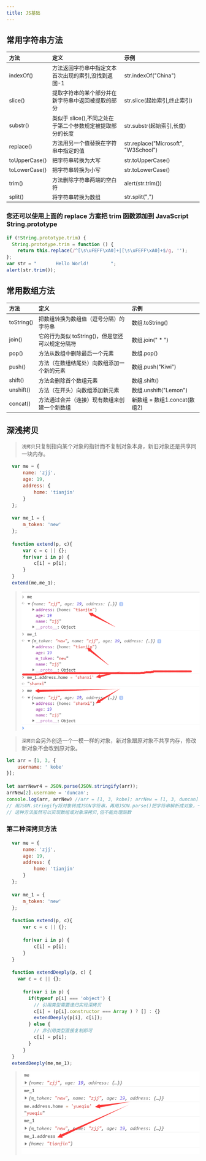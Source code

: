```yaml
---
title: JS基础
---
```


## 常用字符串方法
| 方法 | 定义 | 示例 |
| :----| :---- | :---- |
| indexOf() | 方法返回字符串中指定文本首次出现的索引,没找到返回-1 | str.indexOf("China") |
| slice() | 提取字符串的某个部分并在新字符串中返回被提取的部分 | str.slice(起始索引,终止索引) |
| substr() | 类似于 slice(),不同之处在于第二个参数规定被提取部分的长度 | str.substr(起始索引,长度) |
| replace() | 方法用另一个值替换在字符串中指定的值 | str.replace("Microsoft", "W3School") |
| toUpperCase() | 把字符串转换为大写 | str.toUpperCase() |
| toLowerCase() |  把字符串转换为小写 | str.toLowerCase() |
| trim() | 方法删除字符串两端的空白符 | alert(str.trim()) |
| split() | 将字符串转换为数组 | str.split(",") |

### 您还可以使用上面的 replace 方案把 trim 函数添加到 JavaScript String.prototype
```js
if (!String.prototype.trim) {
  String.prototype.trim = function () {
    return this.replace(/^[\s\uFEFF\xA0]+|[\s\uFEFF\xA0]+$/g, '');
};
var str = "       Hello World!        ";
alert(str.trim());
```


## 常用数组方法
| 方法 | 定义 | 示例 |
| :----| :---- | :---- |
| toString() | 把数组转换为数组值（逗号分隔）的字符串 | 数组.toString() |
| join() | 它的行为类似 toString()，但是您还可以规定分隔符 | 数组.join(" * ") |
| pop() | 方法从数组中删除最后一个元素 | 数组.pop() |
| push() | 方法（在数组结尾处）向数组添加一个新的元素 | 数组.push("Kiwi") |
| shift() | 方法会删除首个数组元素 | 数组.shift() |
| unshift() | 方法（在开头）向数组添加新元素 | 数组.unshift("Lemon") |
| concat() | 方法通过合并（连接）现有数组来创建一个新数组 | 新数组 = 数组1.concat(数组2) |


<!-- ## 常用对象方法
| 方法 | 定义 | 示例 |
| :----| :---- | :---- |
| 单元格 | 单元格 | 单元格 |
| 单元格 | 单元格 | 单元格 | -->

## 深浅拷贝
>`浅拷贝`只复制指向某个对象的指针而不复制对象本身，新旧对象还是共享同一块内存。
```js
  var me = {
      name: 'zjj',
      age: 19,
      address: {
          home: 'tianjin'
      }
  };
  
  var me_1 = {
      m_token: 'new'
  };
  
  function extend(p, c){
      var c = c || {};
      for(var i in p) {
          c[i] = p[i];
      }
  }
  extend(me,me_1);
  ```
><img src="../../../docs/.vuepress/public/assets/img/面试/浅拷贝.png" alt="">


>`深拷贝`会另外创造一个一模一样的对象，新对象跟原对象不共享内存，修改新对象不会改到原对象。
```js
let arr = [1, 3, {
    username: ' kobe'
}];

let aarrNewr4 = JSON.parse(JSON.stringify(arr));
arrNew[2].username = 'duncan';
console.log(arr, arrNew) //arr = [1, 3, kobe]; arrNew = [1, 3, duncan]
// 用JSON.stringify将对象转成JSON字符串，再用JSON.parse()把字符串解析成对象，一去一来，新的对象产生了，而且对象会开辟新的栈，实现深拷贝
// 这种方法虽然可以实现数组或对象深拷贝,但不能处理函数
```

### 第二种深拷贝方法
```js
  var me = {
      name: 'zjj',
      age: 19,
      address: {
          home: 'tianjin'
      }
  };
  
  var me_1 = {
      m_token: 'new'
  };
  
  function extend(p, c){
      var c = c || {};
      
      for(var i in p) {
          c[i] = p[i];
      }
  }

  function extendDeeply(p, c) {
    var c = c || {};
      
      for(var i in p) {
        if(typeof p[i] === 'object') {
          // 引用类型需要递归实现深拷贝
          c[i] = (p[i].constructor === Array ) ? [] : {}
          extendDeeply(p[i], c[i]);
        } else {
          // 非引用类型直接复制即可
          c[i] = p[i];
        } 
      }
  }
  extendDeeply(me,me_1);
  ```
  ><img src="../../../docs/.vuepress/public/assets/img/面试/深拷贝.png" alt="">
